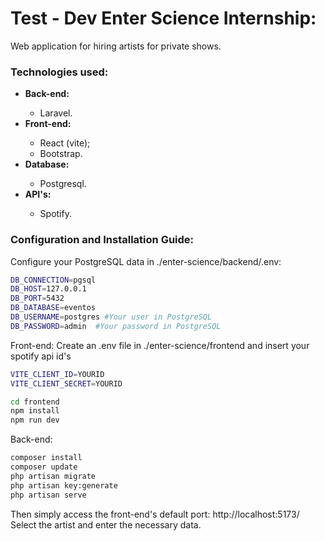 # Test - Dev Enter Science Internship:

Web application for hiring artists for private shows.

### Technologies used:

<ul>
<li><b>Back-end:</b></li>
<ul>
<li>Laravel.</li>
</ul>
<li><b>Front-end:</b></li>
<ul>
<li>React (vite);</li>
<li>Bootstrap.</li>
</ul>
<li><b>Database:</b></li>
<ul>
<li>Postgresql.</li>
</ul>
<li><b>API's:</b></li>
<ul>
<li>Spotify.</li>
</ul>

</ul>


###  Configuration and Installation Guide:

Configure your PostgreSQL data in ./enter-science/backend/.env:
```bash
DB_CONNECTION=pgsql
DB_HOST=127.0.0.1
DB_PORT=5432
DB_DATABASE=eventos
DB_USERNAME=postgres #Your user in PostgreSQL
DB_PASSWORD=admin  #Your password in PostgreSQL
```
Front-end:
Create an .env file in ./enter-science/frontend and insert your spotify api id's

```bash
VITE_CLIENT_ID=YOURID
VITE_CLIENT_SECRET=YOURID

```


```bash
cd frontend
npm install
npm run dev
```
Back-end:
```bash
composer install
composer update
php artisan migrate
php artisan key:generate
php artisan serve
```

Then simply access the front-end's default port:
http://localhost:5173/
Select the artist and enter the necessary data.